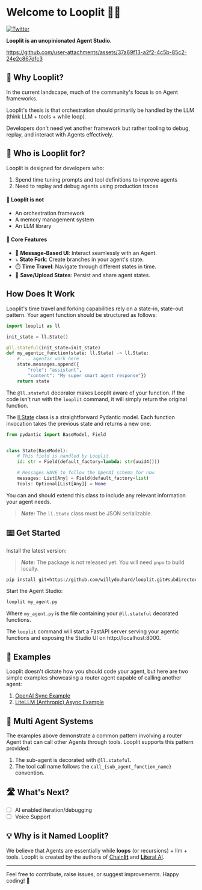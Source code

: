 # Welcome to Looplit 🔁💡

[![Twitter](https://img.shields.io/twitter/url/https/twitter.com/chainlit_io.svg?style=social&label=Follow%20%40chainlit_io)](https://twitter.com/chainlit_io)

**Looplit is an unopinionated Agent Studio.**

https://github.com/user-attachments/assets/37a69f13-a2f2-4c5b-85c2-24e2c867dfc3

## 🤔 Why Looplit?

In the current landscape, much of the community's focus is on Agent frameworks. 

Looplit's thesis is that orchestration should primarily be handled by the LLM (think LLM + tools + while loop).

Developers don't need yet another framework but rather tooling to debug, replay, and interact with Agents effectively.

## 💁 Who is Looplit for?

Looplit is designed for developers who:

1. Spend time tuning prompts and tool definitions to improve agents
2. Need to replay and debug agents using production traces

#### 🙅 Looplit is not
- An orchestration framework
- A memory management system
- An LLM library

#### 🔧 Core Features

- 💬 **Message-Based UI**: Interact seamlessly with an Agent.
- ⤵️ **State Fork**: Create branches in your agent's state.
- ⏱️ **Time Travel**: Navigate through different states in time.
- 💾 **Save/Upload States**: Persist and share agent states.

## How Does It Work

Looplit's time travel and forking capabilities rely on a state-in, state-out pattern. Your agent function should be structured as follows:

```python
import looplit as ll

init_state = ll.State()

@ll.stateful(init_state=init_state)
def my_agentic_function(state: ll.State) -> ll.State:
    # ... agentic work here
    state.messages.append({
        "role": "assistant",
        "content": "My super smart agent response"})
    return state
```

The `@ll.stateful` decorator makes Looplit aware of your function. If the code isn't run with the `looplit` command, it will simply return the original function.

The [ll.State](/backend/looplit/state/__init__.py) class is a straightforward Pydantic model. Each function invocation takes the previous state and returns a new one.

```py
from pydantic import BaseModel, Field


class State(BaseModel):
    # This field is handled by Looplit
    id: str = Field(default_factory=lambda: str(uuid4()))

    # Messages HAVE to follow the OpenAI schema for now
    messages: List[Any] = Field(default_factory=list)
    tools: Optional[List[Any]] = None
```

You can and should extend this class to include any relevant information your agent needs.

> **_Note:_** The `ll.State` class must be JSON serializable.

## ⌨️ Get Started

Install the latest version:

> **_Note:_** The package is not released yet. You will need `pnpm` to build locally.

```sh
pip install git+https://github.com/willydouhard/looplit.git#subdirectory=backend/
```

Start the Agent Studio:

```sh
looplit my_agent.py
```

Where `my_agent.py` is the file containing your `@ll.stateful` decorated functions.

The `looplit` command will start a FastAPI server serving your agentic functions and exposing the Studio UI on http://localhost:8000.

## 🤖 Examples

Looplit doesn't dictate how you should code your agent, but here are two simple examples showcasing a router agent capable of calling another agent:

1. [OpenAI Sync Example](./examples/openai_multi_agent/)
2. [LiteLLM (Anthropic) Async Example](./examples/anthropic_multi_agent/)

## 🤙 Multi Agent Systems

The examples above demonstrate a common pattern involving a router Agent that can call other Agents through tools. Looplit supports this pattern provided:

1. The sub-agent is decorated with `@ll.stateful`.
2. The tool call name follows the `call_{sub_agent_function_name}` convention.

## 🛣️ What's Next?

- [ ] AI enabled iteration/debugging
- [ ] Voice Support

## 💡 Why is it Named Looplit?

We believe that Agents are essentially while **loops** (or recursions) + llm + tools. Looplit is created by the authors of [Chain**lit**](https://github.com/Chainlit/chainlit) and [**Lit**eral AI](https://www.literalai.com/).

---

Feel free to contribute, raise issues, or suggest improvements. Happy coding! 🚀
